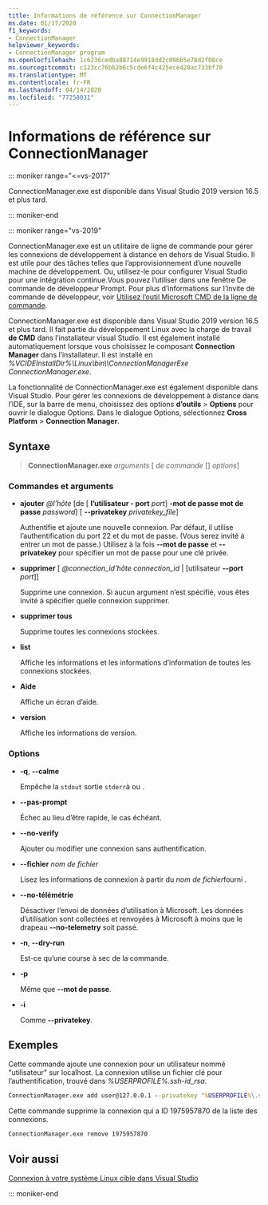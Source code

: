 ```yaml
---
title: Informations de référence sur ConnectionManager
ms.date: 01/17/2020
f1_keywords:
- ConnectionManager
helpviewer_keywords:
- ConnectionManager program
ms.openlocfilehash: 1c6236cedba88714e9918dd2c096b5e78d2f08ce
ms.sourcegitcommit: c123cc76bb2b6c5cde6f4c425ece420ac733bf70
ms.translationtype: MT
ms.contentlocale: fr-FR
ms.lasthandoff: 04/14/2020
ms.locfileid: "77258031"
---
```

# <a name="connectionmanager-reference"></a>Informations de référence sur ConnectionManager

::: moniker range="<=vs-2017"

ConnectionManager.exe est disponible dans Visual Studio 2019 version 16.5 et plus tard.

::: moniker-end

::: moniker range="vs-2019"

ConnectionManager.exe est un utilitaire de ligne de commande pour gérer les connexions de développement à distance en dehors de Visual Studio. Il est utile pour des tâches telles que l’approvisionnement d’une nouvelle machine de développement. Ou, utilisez-le pour configurer Visual Studio pour une intégration continue.Vous pouvez l’utiliser dans une fenêtre De commande de développeur Prompt. Pour plus d’informations sur l’invite de commande de développeur, voir [Utilisez l’outil Microsoft CMD de la ligne de commande](../build/building-on-the-command-line.md).

ConnectionManager.exe est disponible dans Visual Studio 2019 version 16.5 et plus tard. Il fait partie du développement Linux avec la charge de travail **de CMD** dans l’installateur visual Studio. Il est également installé automatiquement lorsque vous choisissez le composant **Connection Manager** dans l’installateur. Il est installé en *%VCIDEInstallDir%\\Linux\\bin\\\\ConnectionManagerExe ConnectionManager.exe*.

La fonctionnalité de ConnectionManager.exe est également disponible dans Visual Studio. Pour gérer les connexions de développement à distance dans l’IDE, sur la barre de menu, choisissez des options **d’outils** > **Options** pour ouvrir le dialogue Options. Dans le dialogue Options, sélectionnez **Cross Platform** > **Connection Manager**.

## <a name="syntax"></a>Syntaxe

> **ConnectionManager.exe** *arguments* \[ *de commande* \[] *options*]

### <a name="commands-and-arguments"></a>Commandes et arguments

- **ajouter** *\@l’hôte* \[de \[ **l’utilisateur - port** *port*] **-mot de passe mot de passe** *password*] \[ **--privatekey** *privatekey_file*]

  Authentifie et ajoute une nouvelle connexion. Par défaut, il utilise l’authentification du port 22 et du mot de passe. (Vous serez invité à entrer un mot de passe.) Utilisez à la fois **--mot de passe** et **--privatekey** pour spécifier un mot de passe pour une clé privée.

- **supprimer** \[ *\@connection_id’hôte* *connection_id* \| \[utilisateur **--port** *port*]]

  Supprime une connexion. Si aucun argument n’est spécifié, vous êtes invité à spécifier quelle connexion supprimer.

- **supprimer tous**

  Supprime toutes les connexions stockées.

- **list**

  Affiche les informations et les informations d’information de toutes les connexions stockées.

- **Aide**

  Affiche un écran d’aide.

- **version**

  Affiche les informations de version.

### <a name="options"></a>Options

- **-q**, **--calme**

  Empêche la `stdout` sortie `stderr`à ou .

- **--pas-prompt**

  Échec au lieu d’être rapide, le cas échéant.

- **--no-verify**

  Ajouter ou modifier une connexion sans authentification.

- **--fichier** *nom de fichier*

  Lisez les informations de connexion à partir du *nom de fichier*fourni .

- **--no-télémétrie**

  Désactiver l’envoi de données d’utilisation à Microsoft. Les données d’utilisation sont collectées et renvoyées à Microsoft à moins que le drapeau **--no-telemetry** soit passé.  

- **-n**, **--dry-run**

  Est-ce qu’une course à sec de la commande.

- **-p**

  Même que **--mot de passe**.

- **-i**

  Comme **--privatekey**.

## <a name="examples"></a>Exemples

Cette commande ajoute une connexion pour un utilisateur nommé "utilisateur" sur localhost. La connexion utilise un fichier clé pour l’authentification, trouvé dans *%USERPROFILE%\.ssh-id_rsa*.

```cmd
ConnectionManager.exe add user@127.0.0.1 --privatekey "%USERPROFILE%\.ssh\id_rsa"
```

Cette commande supprime la connexion qui a ID 1975957870 de la liste des connexions.

```cmd
ConnectionManager.exe remove 1975957870
```

## <a name="see-also"></a>Voir aussi

[Connexion à votre système Linux cible dans Visual Studio](connect-to-your-remote-linux-computer.md)

::: moniker-end
